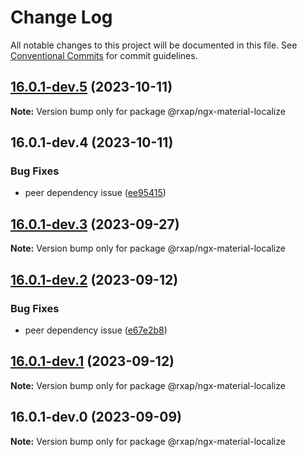# Change Log

All notable changes to this project will be documented in this file.
See [Conventional Commits](https://conventionalcommits.org) for commit guidelines.

## [16.0.1-dev.5](https://gitlab.com/rxap/packages/compare/@rxap/ngx-material-localize@16.0.1-dev.4...@rxap/ngx-material-localize@16.0.1-dev.5) (2023-10-11)

**Note:** Version bump only for package @rxap/ngx-material-localize

## 16.0.1-dev.4 (2023-10-11)

### Bug Fixes

- peer dependency issue ([ee95415](https://gitlab.com/rxap/packages/commit/ee95415370d9ef2396916d6c25061a0df791034a))

## [16.0.1-dev.3](https://gitlab.com/rxap/packages/compare/@rxap/ngx-material-localize@16.0.1-dev.2...@rxap/ngx-material-localize@16.0.1-dev.3) (2023-09-27)

**Note:** Version bump only for package @rxap/ngx-material-localize

## [16.0.1-dev.2](https://gitlab.com/rxap/packages/compare/@rxap/ngx-material-localize@16.0.1-dev.1...@rxap/ngx-material-localize@16.0.1-dev.2) (2023-09-12)

### Bug Fixes

- peer dependency issue ([e67e2b8](https://gitlab.com/rxap/packages/commit/e67e2b8eb884b598536d16c2c544a9ad9be5b53e))

## [16.0.1-dev.1](https://gitlab.com/rxap/packages/compare/@rxap/ngx-material-localize@16.0.1-dev.0...@rxap/ngx-material-localize@16.0.1-dev.1) (2023-09-12)

**Note:** Version bump only for package @rxap/ngx-material-localize

## 16.0.1-dev.0 (2023-09-09)

**Note:** Version bump only for package @rxap/ngx-material-localize
